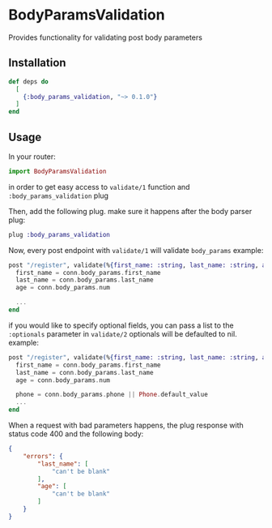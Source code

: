 # BodyParamsValidation

Provides functionality for validating post body parameters

## Installation

```elixir
def deps do
  [
    {:body_params_validation, "~> 0.1.0"}
  ]
end
```

## Usage
In your router:
```elixir
import BodyParamsValidation
```

in order to get easy access to `validate/1` function and `:body_params_validation` plug

Then, add the following plug. make sure it happens after the body parser plug:
```elixir
plug :body_params_validation
```

Now, every post endpoint with `validate/1` will validate `body_params`
example:
```elixir
post "/register", validate(%{first_name: :string, last_name: :string, age: :integer}) do
  first_name = conn.body_params.first_name
  last_name = conn.body_params.last_name
  age = conn.body_params.num

  ...
end
```

if you would like to specify optional fields, you can pass a list to the `:optionals` parameter in `validate/2`
optionals will be defaulted to nil.
example:
```elixir
post "/register", validate(%{first_name: :string, last_name: :string, age: :integer, phone: :string}, optionals: [:phone]) do
  first_name = conn.body_params.first_name
  last_name = conn.body_params.last_name
  age = conn.body_params.num

  phone = conn.body_params.phone || Phone.default_value 
  ...
end
```

When a request with bad parameters happens, the plug response with
status code 400 and the following body:

```json
{
    "errors": {
        "last_name": [
            "can't be blank"
        ],
        "age": [
            "can't be blank"
        ]
    }
}
```